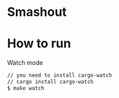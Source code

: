 # Smashout

# How to run

Watch mode

```bash
// you need to install cargo-watch
// cargo install cargo-watch
$ make watch
```
